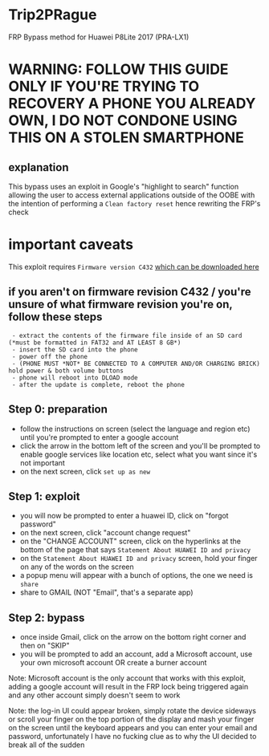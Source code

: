 # Trip2PRague
FRP Bypass method for Huawei P8Lite 2017 (PRA-LX1)


# WARNING: FOLLOW THIS GUIDE ONLY IF YOU'RE TRYING TO RECOVERY A PHONE YOU ALREADY OWN, I DO NOT CONDONE USING THIS ON A STOLEN SMARTPHONE


## explanation
This bypass uses an exploit in Google's "highlight to search" function allowing the user to access external applications outside of the OOBE with the intention of performing a ``` Clean factory reset ``` hence rewriting the FRP's check

# important caveats
This exploit requires ``` Firmware version C432 ``` [which can be downloaded here](https://androidfilehost.com/?fid=1322778262904014852)

## if you aren't on firmware revision C432 / you're unsure of what firmware revision you're on, follow these steps
```
 - extract the contents of the firmware file inside of an SD card (*must be formatted in FAT32 and AT LEAST 8 GB*)
 - insert the SD card into the phone
 - power off the phone
 - (PHONE MUST *NOT* BE CONNECTED TO A COMPUTER AND/OR CHARGING BRICK) hold power & both volume buttons
 - phone will reboot into DLOAD mode
 - after the update is complete, reboot the phone
 ```
## Step 0: preparation
- follow the instructions on screen (select the language and region etc) until you're prompted to enter a google account <br>
- click the arrow in the bottom left of the screen and you'll be prompted to enable google services like location etc, select what you want since it's not important <br>
- on the next screen, click ```set up as new```

## Step 1: exploit
- you will now be prompted to enter a huawei ID, click on "forgot password"
- on the next screen, click "account change request"
- on the "CHANGE ACCOUNT" screen, click on the hyperlinks at the bottom of the page that says ```Statement About HUAWEI ID and privacy```
- on the ```Statement About HUAWEI ID and privacy``` screen, hold your finger on any of the words on the screen
- a popup menu will appear with a bunch of options, the one we need is ```share```
- share to GMAIL (NOT "Email", that's a separate app)

## Step 2: bypass
- once inside Gmail, click on the arrow on the bottom right corner and then on "SKIP"
- you will be prompted to add an account, add a Microsoft account, use your own microsoft account OR create a burner account

Note: Microsoft account is the only account that works with this exploit, adding a google account will result in the FRP lock being triggered again and any other account simply doesn't seem to work

Note: the log-in UI could appear broken, simply rotate the device sideways or scroll your finger on the top portion of the display and mash your finger on the screen until the keyboard appears and you can enter your email and password,
unfortunately I have no fucking clue as to why the UI decided to break all of the sudden

